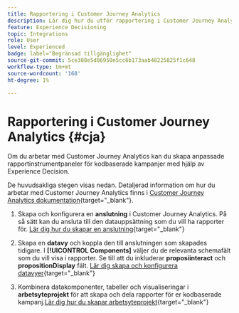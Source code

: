 ```yaml
---
title: Rapportering i Customer Journey Analytics
description: Lär dig hur du utför rapportering i Customer Journey Analytics
feature: Experience Decisioning
topic: Integrations
role: User
level: Experienced
badge: label="Begränsad tillgänglighet"
source-git-commit: 5ce388e5d86950e5cc6b173aab48225825f1c648
workflow-type: tm+mt
source-wordcount: '168'
ht-degree: 1%

---
```



# Rapportering i Customer Journey Analytics {#cja}

Om du arbetar med Customer Journey Analytics kan du skapa anpassade rapportinstrumentpaneler för kodbaserade kampanjer med hjälp av Experience Decision.

De huvudsakliga stegen visas nedan. Detaljerad information om hur du arbetar med Customer Journey Analytics finns i [Customer Journey Analytics dokumentation](https://experienceleague.adobe.com/en/docs/analytics-platform/using/cja-landing){target="_blank"}.

1. Skapa och konfigurera en **anslutning** i Customer Journey Analytics. På så sätt kan du ansluta till den datauppsättning som du vill ha rapporter för. [Lär dig hur du skapar en anslutning](https://experienceleague.adobe.com/en/docs/analytics-platform/using/cja-connections/create-connection){target="_blank"}

1. Skapa en **datavy** och koppla den till anslutningen som skapades tidigare. I **[!UICONTROL Components]** väljer du de relevanta schemafält som du vill visa i rapporter. Se till att du inkluderar **proposiinteract** och **propositionDisplay** fält. [Lär dig skapa och konfigurera datavyer](https://experienceleague.adobe.com/en/docs/analytics-platform/using/cja-dataviews/create-dataview){target="_blank"}

1. Kombinera datakomponenter, tabeller och visualiseringar i **arbetsyteprojekt** för att skapa och dela rapporter för er kodbaserade kampanj.[Lär dig hur du skapar arbetsyteprojekt](https://experienceleague.adobe.com/en/docs/analytics-platform/using/cja-workspace/build-workspace-project/create-projects){target="_blank"}
